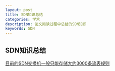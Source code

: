 ```yaml
---
layout: post
title: SDN知识总结 
categories: 学术
description: 论文阅读过程中总结的SDN知识
keywords: SDN
---
```


## SDN知识总结

[目前的SDN交换机一般只能存储大约3000条流表规则](http://ieeexplore.ieee.org/document/7524500/)

